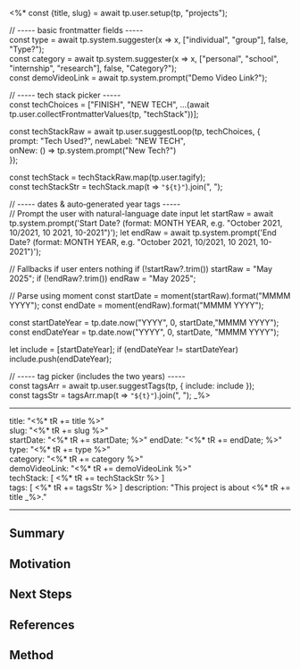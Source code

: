 <%*
const {title, slug} = await tp.user.setup(tp, "projects");

// ----- basic frontmatter fields -----  
const type = await tp.system.suggester(x => x, ["individual", "group"], false, "Type?");  
const category = await tp.system.suggester(x => x, ["personal", "school", "internship", "research"], false, "Category?");  
const demoVideoLink = await tp.system.prompt("Demo Video Link?");

// ----- tech stack picker -----  
const techChoices = ["FINISH", "NEW TECH", ...(await tp.user.collectFrontmatterValues(tp, "techStack"))];

const techStackRaw = await tp.user.suggestLoop(tp, techChoices, {  
prompt: "Tech Used?",
newLabel: "NEW TECH",  
onNew: () => tp.system.prompt("New Tech?")  
});

const techStack = techStackRaw.map(tp.user.tagify);  
const techStackStr = techStack.map(t => `"${t}"`).join(", ");

// ----- dates & auto‑generated year tags -----  
// Prompt the user with natural-language date input
let startRaw = await tp.system.prompt('Start Date? (format: MONTH YEAR, e.g. "October 2021, 10/2021, 10 2021, 10-2021")');
let endRaw   = await tp.system.prompt('End Date? (format: MONTH YEAR, e.g. "October 2021, 10/2021, 10 2021, 10-2021")');

// Fallbacks if user enters nothing
if (!startRaw?.trim()) startRaw = "May 2025";
if (!endRaw?.trim()) endRaw   = "May 2025";

// Parse using moment
const startDate = moment(startRaw).format("MMMM YYYY");
const endDate   = moment(endRaw).format("MMMM YYYY");

const startDateYear = tp.date.now("YYYY", 0, startDate,"MMMM YYYY");
const endDateYear = tp.date.now("YYYY", 0, startDate, "MMMM YYYY");

let include = [startDateYear];
if (endDateYear != startDateYear) include.push(endDateYear);

// ----- tag picker (includes the two years) -----  
const tagsArr = await tp.user.suggestTags(tp, { include: include });  
const tagsStr = tagsArr.map(t => `"${t}"`).join(", ");
_%>

---
title: "<%* tR += title %>"  
slug: "<%* tR += slug %>"  
startDate: "<%* tR += startDate; %>"
endDate: "<%* tR += endDate; %>"
type: "<%* tR += type %>"  
category: "<%* tR += category %>"  
demoVideoLink: "<%* tR += demoVideoLink %>"  
techStack: [ 
    <%* tR += techStackStr %> 
]  
tags: [ 
	<%* tR += tagsStr %>
] 
description: "This project is about <%* tR += title _%>."

---

## Summary

## Motivation

## Next Steps

## References

## Method